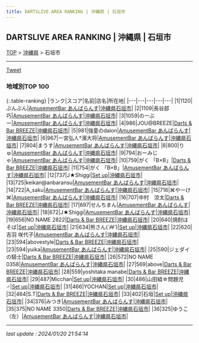 ```yaml
---
title: DARTSLIVE AREA RANKING | 沖縄県 | 石垣市
---
```

## DARTSLIVE AREA RANKING | 沖縄県 | 石垣市

[TOP](/darts/rank/) > [沖縄県](/darts/rank/沖縄県/) > 石垣市

___

<a href="https://twitter.com/share?ref_src=twsrc%5Etfw" data-text="DARTSLIVE AREA RANKING | 沖縄県石垣市" class="twitter-share-button" data-via="DARTSLIVE" data-hashtags="DARTSLIVE" data-related="DARTSLIVE" data-show-count="false">Tweet</a>

### 地域別TOP 100

{:.table-ranking}
|ランク|スコア|名前|店名|所在地|
|---|---|---|---|---|
|1|1120|ぶんぶん|<a href="https://search.dartslive.com/jp/shop/d26181f01ebddbe2b21333aee1bd51e4">AmusementBar あんばらんす</a>|<a href="/darts/rank/沖縄県/石垣市">沖縄県石垣市</a>|
|2|1109|長谷部　巧|<a href="https://search.dartslive.com/jp/shop/d26181f01ebddbe2b21333aee1bd51e4">AmusementBar あんばらんす</a>|<a href="/darts/rank/沖縄県/石垣市">沖縄県石垣市</a>|
|3|1059|のーぶー|<a href="https://search.dartslive.com/jp/shop/d26181f01ebddbe2b21333aee1bd51e4">AmusementBar あんばらんす</a>|<a href="/darts/rank/沖縄県/石垣市">沖縄県石垣市</a>|
|4|986|JOU@BREEZE|<a href="https://search.dartslive.com/jp/shop/9cb601d64f7cad480d9b047a20a7ba1e">Darts & Bar BREEZE</a>|<a href="/darts/rank/沖縄県/石垣市">沖縄県石垣市</a>|
|5|981|強童のdaion|<a href="https://search.dartslive.com/jp/shop/d26181f01ebddbe2b21333aee1bd51e4">AmusementBar あんばらんす</a>|<a href="/darts/rank/沖縄県/石垣市">沖縄県石垣市</a>|
|6|967|一宮弘人†濱大将|<a href="https://search.dartslive.com/jp/shop/d26181f01ebddbe2b21333aee1bd51e4">AmusementBar あんばらんす</a>|<a href="/darts/rank/沖縄県/石垣市">沖縄県石垣市</a>|
|7|804|まうす|<a href="https://search.dartslive.com/jp/shop/d26181f01ebddbe2b21333aee1bd51e4">AmusementBar あんばらんす</a>|<a href="/darts/rank/沖縄県/石垣市">沖縄県石垣市</a>|
|8|800|りゅ|<a href="https://search.dartslive.com/jp/shop/d26181f01ebddbe2b21333aee1bd51e4">AmusementBar あんばらんす</a>|<a href="/darts/rank/沖縄県/石垣市">沖縄県石垣市</a>|
|9|794|おーみじゃ|<a href="https://search.dartslive.com/jp/shop/d26181f01ebddbe2b21333aee1bd51e4">AmusementBar あんばらんす</a>|<a href="/darts/rank/沖縄県/石垣市">沖縄県石垣市</a>|
|10|759|がく 「B×B」|<a href="https://search.dartslive.com/jp/shop/9cb601d64f7cad480d9b047a20a7ba1e">Darts & Bar BREEZE</a>|<a href="/darts/rank/沖縄県/石垣市">沖縄県石垣市</a>|
|11|754|がく 「B×B」|<a href="https://search.dartslive.com/jp/shop/d26181f01ebddbe2b21333aee1bd51e4">AmusementBar あんばらんす</a>|<a href="/darts/rank/沖縄県/石垣市">沖縄県石垣市</a>|
|12|737|J★Shiggi|<a href="https://search.dartslive.com/jp/shop/3c1feca6a42ebdef0d9b047a20a7ba1e">Set up</a>|<a href="/darts/rank/沖縄県/石垣市">沖縄県石垣市</a>|
|13|725|keikan@anbaransu|<a href="https://search.dartslive.com/jp/shop/d26181f01ebddbe2b21333aee1bd51e4">AmusementBar あんばらんす</a>|<a href="/darts/rank/沖縄県/石垣市">沖縄県石垣市</a>|
|14|722|A_saku|<a href="https://search.dartslive.com/jp/shop/d26181f01ebddbe2b21333aee1bd51e4">AmusementBar あんばらんす</a>|<a href="/darts/rank/沖縄県/石垣市">沖縄県石垣市</a>|
|15|716|⌘やーけ⌘|<a href="https://search.dartslive.com/jp/shop/d26181f01ebddbe2b21333aee1bd51e4">AmusementBar あんばらんす</a>|<a href="/darts/rank/沖縄県/石垣市">沖縄県石垣市</a>|
|16|707|中村　涼太|<a href="https://search.dartslive.com/jp/shop/9cb601d64f7cad480d9b047a20a7ba1e">Darts & Bar BREEZE</a>|<a href="/darts/rank/沖縄県/石垣市">沖縄県石垣市</a>|
|17|697|せんちまん|<a href="https://search.dartslive.com/jp/shop/d26181f01ebddbe2b21333aee1bd51e4">AmusementBar あんばらんす</a>|<a href="/darts/rank/沖縄県/石垣市">沖縄県石垣市</a>|
|18|672|J★Shiggi|<a href="https://search.dartslive.com/jp/shop/d26181f01ebddbe2b21333aee1bd51e4">AmusementBar あんばらんす</a>|<a href="/darts/rank/沖縄県/石垣市">沖縄県石垣市</a>|
|19|656|NO NAME 2822|<a href="https://search.dartslive.com/jp/shop/9cb601d64f7cad480d9b047a20a7ba1e">Darts & Bar BREEZE</a>|<a href="/darts/rank/沖縄県/石垣市">沖縄県石垣市</a>|
|20|640|焼酎はそば|<a href="https://search.dartslive.com/jp/shop/3c1feca6a42ebdef0d9b047a20a7ba1e">Set up</a>|<a href="/darts/rank/沖縄県/石垣市">沖縄県石垣市</a>|
|21|634|熊さん(*´艸`*)|<a href="https://search.dartslive.com/jp/shop/3c1feca6a42ebdef0d9b047a20a7ba1e">Set up</a>|<a href="/darts/rank/沖縄県/石垣市">沖縄県石垣市</a>|
|22|620|吉羽 咲代子|<a href="https://search.dartslive.com/jp/shop/d26181f01ebddbe2b21333aee1bd51e4">AmusementBar あんばらんす</a>|<a href="/darts/rank/沖縄県/石垣市">沖縄県石垣市</a>|
|23|594|abovestyle|<a href="https://search.dartslive.com/jp/shop/9cb601d64f7cad480d9b047a20a7ba1e">Darts & Bar BREEZE</a>|<a href="/darts/rank/沖縄県/石垣市">沖縄県石垣市</a>|
|23|594|yuika|<a href="https://search.dartslive.com/jp/shop/d26181f01ebddbe2b21333aee1bd51e4">AmusementBar あんばらんす</a>|<a href="/darts/rank/沖縄県/石垣市">沖縄県石垣市</a>|
|25|590|ジェダイの騎士|<a href="https://search.dartslive.com/jp/shop/9cb601d64f7cad480d9b047a20a7ba1e">Darts & Bar BREEZE</a>|<a href="/darts/rank/沖縄県/石垣市">沖縄県石垣市</a>|
|26|572|NO NAME 0358|<a href="https://search.dartslive.com/jp/shop/d26181f01ebddbe2b21333aee1bd51e4">AmusementBar あんばらんす</a>|<a href="/darts/rank/沖縄県/石垣市">沖縄県石垣市</a>|
|27|569|above|<a href="https://search.dartslive.com/jp/shop/9cb601d64f7cad480d9b047a20a7ba1e">Darts & Bar BREEZE</a>|<a href="/darts/rank/沖縄県/石垣市">沖縄県石垣市</a>|
|28|559|yoshitaka manabe|<a href="https://search.dartslive.com/jp/shop/9cb601d64f7cad480d9b047a20a7ba1e">Darts & Bar BREEZE</a>|<a href="/darts/rank/沖縄県/石垣市">沖縄県石垣市</a>|
|29|487|Micchan|<a href="https://search.dartslive.com/jp/shop/3c1feca6a42ebdef0d9b047a20a7ba1e">Set up</a>|<a href="/darts/rank/沖縄県/石垣市">沖縄県石垣市</a>|
|30|486|山田組☆問題児♂|<a href="https://search.dartslive.com/jp/shop/3c1feca6a42ebdef0d9b047a20a7ba1e">Set up</a>|<a href="/darts/rank/沖縄県/石垣市">沖縄県石垣市</a>|
|31|466|YOCHAN|<a href="https://search.dartslive.com/jp/shop/3c1feca6a42ebdef0d9b047a20a7ba1e">Set up</a>|<a href="/darts/rank/沖縄県/石垣市">沖縄県石垣市</a>|
|32|464|S.T|<a href="https://search.dartslive.com/jp/shop/9cb601d64f7cad480d9b047a20a7ba1e">Darts & Bar BREEZE</a>|<a href="/darts/rank/沖縄県/石垣市">沖縄県石垣市</a>|
|33|402|石垣|<a href="https://search.dartslive.com/jp/shop/3c1feca6a42ebdef0d9b047a20a7ba1e">Set up</a>|<a href="/darts/rank/沖縄県/石垣市">沖縄県石垣市</a>|
|34|376|みつき|<a href="https://search.dartslive.com/jp/shop/d26181f01ebddbe2b21333aee1bd51e4">AmusementBar あんばらんす</a>|<a href="/darts/rank/沖縄県/石垣市">沖縄県石垣市</a>|
|35|375|NO NAME 3350|<a href="https://search.dartslive.com/jp/shop/9cb601d64f7cad480d9b047a20a7ba1e">Darts & Bar BREEZE</a>|<a href="/darts/rank/沖縄県/石垣市">沖縄県石垣市</a>|
|36|325|ゆうこ（左）|<a href="https://search.dartslive.com/jp/shop/d26181f01ebddbe2b21333aee1bd51e4">AmusementBar あんばらんす</a>|<a href="/darts/rank/沖縄県/石垣市">沖縄県石垣市</a>|



___

_last update : 2024/01/20 21:54:14_


<script src="https://cdnjs.cloudflare.com/ajax/libs/jquery/3.6.1/jquery.min.js" integrity="sha512-aVKKRRi/Q/YV+4mjoKBsE4x3H+BkegoM/em46NNlCqNTmUYADjBbeNefNxYV7giUp0VxICtqdrbqU7iVaeZNXA==" crossorigin="anonymous" referrerpolicy="no-referrer"></script>
<script src="https://cdnjs.cloudflare.com/ajax/libs/jquery.tablesorter/2.31.3/js/jquery.tablesorter.min.js" integrity="sha512-qzgd5cYSZcosqpzpn7zF2ZId8f/8CHmFKZ8j7mU4OUXTNRd5g+ZHBPsgKEwoqxCtdQvExE5LprwwPAgoicguNg==" crossorigin="anonymous" referrerpolicy="no-referrer"></script>
<link rel="stylesheet" href="https://cdnjs.cloudflare.com/ajax/libs/jquery.tablesorter/2.31.3/css/theme.default.min.css" integrity="sha512-wghhOJkjQX0Lh3NSWvNKeZ0ZpNn+SPVXX1Qyc9OCaogADktxrBiBdKGDoqVUOyhStvMBmJQ8ZdMHiR3wuEq8+w==" crossorigin="anonymous" referrerpolicy="no-referrer" />
<script>
$(function() {
    $(".table-ranking").tablesorter({sortList:[[0, 0]]});
});
</script>

<script async src="https://platform.twitter.com/widgets.js" charset="utf-8"></script>